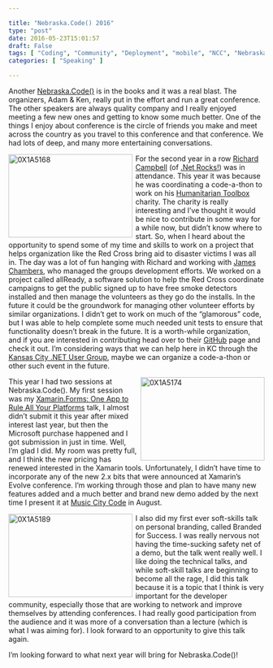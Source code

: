```yaml
---

title: "Nebraska.Code() 2016"
type: "post"
date: 2016-05-23T15:01:57
draft: False
tags: [ "Coding", "Community", "Deployment", "mobile", "NCC", "NebraskaCode", "OSS", "Speaking", "Xamarin", "Xamarin Forms" ]
categories: [ "Speaking" ]

---
```


<p>Another <a href="http://nebraskacode.com/" target="_blank">Nebraska.Code()</a> is in the books and it was a real blast. The organizers, Adam &amp; Ken, really put in the effort and run a great conference. The other speakers are always quality company and I really enjoyed meeting a few new ones and getting to know some much better. One of the things I enjoy about conference is the circle of friends you make and meet across the country as you travel to this conference and that conference. We had lots of deep, and many more entertaining conversations.</p>  <div style="float: left; margin-right: 6px"><a href="/img/posts/0X1A5168.jpg"><img title="0X1A5168" style="border-left-width: 0px; border-right-width: 0px; background-image: none; border-bottom-width: 0px; padding-top: 0px; padding-left: 0px; margin: 0px; display: inline; padding-right: 0px; border-top-width: 0px" border="0" alt="0X1A5168" src="/img/posts/0X1A5168_thumb.jpg" width="244" height="164" /></a></div>  <p>For the second year in a row <a href="https://twitter.com/richcampbell" target="_blank">Richard Campbell</a> (of <a href="http://www.dotnetrocks.com/" target="_blank">.Net Rocks!</a>) was in attendance. This year it was because he was coordinating a code-a-thon to work on his <a href="http://www.htbox.org/" target="_blank">Humanitarian Toolbox</a> charity. The charity is really interesting and I’ve thought it would be nice to contribute in some way for a while now, but didn’t know where to start. So, when I heard about the opportunity to spend some of my time and skills to work on a project that helps organization like the Red Cross bring aid to disaster victims I was all in. The day was a lot of fun hanging with Richard and working with <a href="https://twitter.com/CanadianJames" target="_blank">James Chambers</a>, who managed the groups development efforts. We worked on a project called allReady, a software solution to help the Red Cross coordinate campaigns to get the public signed up to have free smoke detectors installed and then manage the volunteers as they go do the installs. In the future it could be the groundwork for managing other volunteer efforts by similar organizations. I didn’t get to work on much of the “glamorous” code, but I was able to help complete some much needed unit tests to ensure that functionality doesn’t break in the future. It is a worth-while organization, and if you are interested in contributing head over to their <a href="https://github.com/HTBox/allReady" target="_blank">GitHub</a> page and check it out. I’m considering ways that we can help here in KC through the <a href="http://www.meetup.com/KC-NET-User-Group/" target="_blank">Kansas City .NET User Group</a>, maybe we can organize a code-a-thon or other such event in the future.</p>  <div style="float: right; margin-left: 6px"><a href="/img/posts/0X1A5174.jpg"><img title="0X1A5174" style="border-left-width: 0px; border-right-width: 0px; background-image: none; border-bottom-width: 0px; padding-top: 0px; padding-left: 0px; margin: 0px; display: inline; padding-right: 0px; border-top-width: 0px" border="0" alt="0X1A5174" src="/img/posts/0X1A5174_thumb.jpg" width="244" height="164" /></a> </div>  <p>This year I had two sessions at Nebraska.Code(). My first session was my <a href="http://duanenewman.net/blog/page/Xamarin-Forms-One-App-to-Rule-All-Your-Platforms.aspx" target="_blank">Xamarin.Forms: One App to Rule All Your Platforms</a> talk, I almost didn’t submit it this year after mixed interest last year, but then the Microsoft purchase happened and I got submission in just in time. Well, I’m glad I did. My room was pretty full, and I think the new pricing has renewed interested in the Xamarin tools. Unfortunately, I didn’t have time to incorporate any of the new 2.x bits that were announced at Xamarin’s Evolve conference. I’m working through those and plan to have many new features added and a much better and brand new demo added by the next time I present it at <a href="http://www.musiccitycode.com/schedule/xamarin-forms-writing-one-app-to-rule-all-your-platforms" target="_blank">Music City Code</a> in August.</p>  <div style="float: left; margin-right: 6px"><a href="/img/posts/0X1A5189.jpg"><img title="0X1A5189" style="border-left-width: 0px; border-right-width: 0px; background-image: none; border-bottom-width: 0px; padding-top: 0px; padding-left: 0px; display: inline; padding-right: 0px; border-top-width: 0px" border="0" alt="0X1A5189" src="/img/posts/0X1A5189_thumb.jpg" width="244" height="164" /></a> </div>  <p>I also did my first ever soft-skills talk on personal branding, called Branded for Success. I was really nervous not having the time-sucking safety net of a demo, but the talk went really well. I like doing the technical talks, and while soft-skill talks are beginning to become all the rage, I did this talk because it is a topic that I think is very important for the developer community, especially those that are working to network and improve themselves by attending conferences. I had really good participation from the audience and it was more of a conversation than a lecture (which is what I was aiming for). I look forward to an opportunity to give this talk again.</p>  <p style="clear: both">I’m looking forward to what next year will bring for Nebraska.Code()!</p>
